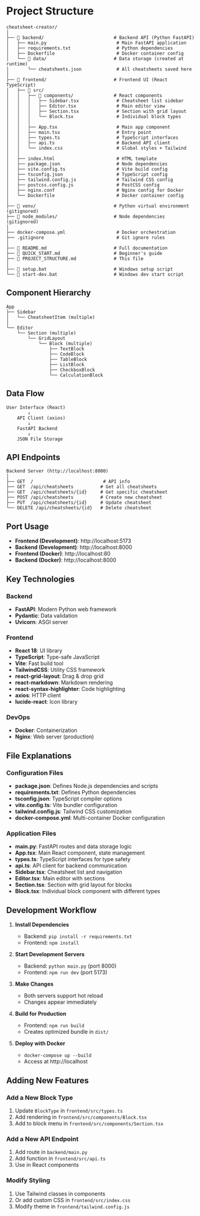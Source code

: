 # Project Structure

```
cheatsheet-creator/
│
├── 📁 backend/                          # Backend API (Python FastAPI)
│   ├── main.py                          # Main FastAPI application
│   ├── requirements.txt                 # Python dependencies
│   ├── Dockerfile                       # Docker container config
│   └── 📁 data/                         # Data storage (created at runtime)
│       └── cheatsheets.json             # All cheatsheets saved here
│
├── 📁 frontend/                         # Frontend UI (React TypeScript)
│   ├── 📁 src/
│   │   ├── 📁 components/               # React components
│   │   │   ├── Sidebar.tsx              # Cheatsheet list sidebar
│   │   │   ├── Editor.tsx               # Main editor view
│   │   │   ├── Section.tsx              # Section with grid layout
│   │   │   └── Block.tsx                # Individual block types
│   │   │
│   │   ├── App.tsx                      # Main app component
│   │   ├── main.tsx                     # Entry point
│   │   ├── types.ts                     # TypeScript interfaces
│   │   ├── api.ts                       # Backend API client
│   │   └── index.css                    # Global styles + Tailwind
│   │
│   ├── index.html                       # HTML template
│   ├── package.json                     # Node dependencies
│   ├── vite.config.ts                   # Vite build config
│   ├── tsconfig.json                    # TypeScript config
│   ├── tailwind.config.js               # Tailwind CSS config
│   ├── postcss.config.js                # PostCSS config
│   ├── nginx.conf                       # Nginx config for Docker
│   └── Dockerfile                       # Docker container config
│
├── 📁 venv/                             # Python virtual environment (gitignored)
├── 📁 node_modules/                     # Node dependencies (gitignored)
│
├── docker-compose.yml                   # Docker orchestration
├── .gitignore                           # Git ignore rules
│
├── 📄 README.md                         # Full documentation
├── 📄 QUICK_START.md                    # Beginner's guide
├── 📄 PROJECT_STRUCTURE.md              # This file
│
├── 🚀 setup.bat                         # Windows setup script
└── 🚀 start-dev.bat                     # Windows dev start script
```

## Component Hierarchy

```
App
├── Sidebar
│   └── CheatsheetItem (multiple)
│
└── Editor
    └── Section (multiple)
        └── GridLayout
            └── Block (multiple)
                ├── TextBlock
                ├── CodeBlock
                ├── TableBlock
                ├── ListBlock
                ├── CheckboxBlock
                └── CalculationBlock
```

## Data Flow

```
User Interface (React)
        ↓
    API Client (axios)
        ↓
    FastAPI Backend
        ↓
    JSON File Storage
```

## API Endpoints

```
Backend Server (http://localhost:8000)
│
├── GET  /                          # API info
├── GET  /api/cheatsheets          # Get all cheatsheets
├── GET  /api/cheatsheets/{id}     # Get specific cheatsheet
├── POST /api/cheatsheets          # Create new cheatsheet
├── PUT  /api/cheatsheets/{id}     # Update cheatsheet
└── DELETE /api/cheatsheets/{id}   # Delete cheatsheet
```

## Port Usage

- **Frontend (Development)**: http://localhost:5173
- **Backend (Development)**: http://localhost:8000
- **Frontend (Docker)**: http://localhost:80
- **Backend (Docker)**: http://localhost:8000

## Key Technologies

### Backend
- **FastAPI**: Modern Python web framework
- **Pydantic**: Data validation
- **Uvicorn**: ASGI server

### Frontend
- **React 18**: UI library
- **TypeScript**: Type-safe JavaScript
- **Vite**: Fast build tool
- **TailwindCSS**: Utility CSS framework
- **react-grid-layout**: Drag & drop grid
- **react-markdown**: Markdown rendering
- **react-syntax-highlighter**: Code highlighting
- **axios**: HTTP client
- **lucide-react**: Icon library

### DevOps
- **Docker**: Containerization
- **Nginx**: Web server (production)

## File Explanations

### Configuration Files

- **package.json**: Defines Node.js dependencies and scripts
- **requirements.txt**: Defines Python dependencies
- **tsconfig.json**: TypeScript compiler options
- **vite.config.ts**: Vite bundler configuration
- **tailwind.config.js**: Tailwind CSS customization
- **docker-compose.yml**: Multi-container Docker configuration

### Application Files

- **main.py**: FastAPI routes and data storage logic
- **App.tsx**: Main React component, state management
- **types.ts**: TypeScript interfaces for type safety
- **api.ts**: API client for backend communication
- **Sidebar.tsx**: Cheatsheet list and navigation
- **Editor.tsx**: Main editor with sections
- **Section.tsx**: Section with grid layout for blocks
- **Block.tsx**: Individual block component with different types

## Development Workflow

1. **Install Dependencies**
   - Backend: `pip install -r requirements.txt`
   - Frontend: `npm install`

2. **Start Development Servers**
   - Backend: `python main.py` (port 8000)
   - Frontend: `npm run dev` (port 5173)

3. **Make Changes**
   - Both servers support hot reload
   - Changes appear immediately

4. **Build for Production**
   - Frontend: `npm run build`
   - Creates optimized bundle in `dist/`

5. **Deploy with Docker**
   - `docker-compose up --build`
   - Access at http://localhost

## Adding New Features

### Add a New Block Type

1. Update `BlockType` in `frontend/src/types.ts`
2. Add rendering in `frontend/src/components/Block.tsx`
3. Add to block menu in `frontend/src/components/Section.tsx`

### Add a New API Endpoint

1. Add route in `backend/main.py`
2. Add function in `frontend/src/api.ts`
3. Use in React components

### Modify Styling

1. Use Tailwind classes in components
2. Or add custom CSS in `frontend/src/index.css`
3. Modify theme in `frontend/tailwind.config.js`
